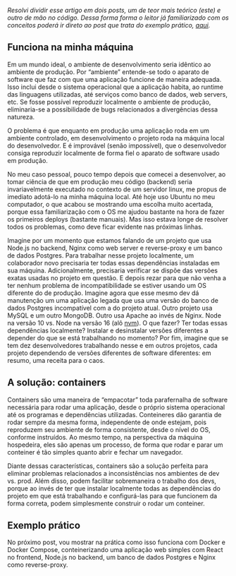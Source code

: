 _Resolvi dividir esse artigo em dois posts, um de teor mais teórico (este) e outro de mão no código. Dessa forma forma o leitor já familiarizado com os conceitos poderá ir direto ao post que trata do exemplo prático, [aqui](https://www.felipebarbosatech.com.br/artigos/conteinerizando-o-ambiente-de-desenvolvimento-com-docker-parte-2)._

## Funciona na minha máquina

Em um mundo ideal, o ambiente de desenvolvimento seria idêntico ao ambiente de produção. Por “ambiente” entende-se todo o aparato de software que faz com que uma aplicação funcione de maneira adequada. Isso inclui desde o sistema operacional que a aplicação habita, ao runtime das linguagens utilizadas, até serviços como banco de dados, web servers, etc. Se fosse possível reproduzir localmente o ambiente de produção, eliminaria-se a possibilidade de bugs relacionados a divergências dessa natureza.

O problema é que enquanto em produção uma aplicação roda em um ambiente controlado, em desenvolvimento o projeto roda na máquina local do desenvolvedor. E é improvável (senão impossível), que o desenvolvedor consiga reproduzir localmente de forma fiel o aparato de software usado em produção.

No meu caso pessoal, pouco tempo depois que comecei a desenvolver, ao tomar ciência de que em produção meu código (backend) seria invariavelmente executado no contexto de um servidor linux, me propus de imediato adotá-lo na minha máquina local. Até hoje uso Ubuntu no meu computador, o que acabou se mostrando uma escolha muito acertada, porque essa familiarização com o OS me ajudou bastante na hora de fazer os primeiros deploys (bastante manuais). Mas isso estava longe de resolver todos os problemas, como deve ficar evidente nas próximas linhas.

Imagine por um momento que estamos falando de um projeto que usa Node.js no backend, Nginx como web server e reverse-proxy e um banco de dados Postgres. Para trabalhar nesse projeto localmente, um colaborador novo precisaria ter todas essas dependências instaladas em sua máquina. Adicionalmente, precisaria verificar se dispõe das versões exatas usadas no projeto em questão. E depois rezar para que não venha a ter nenhum problema de incompatibilidade se estiver usando um OS diferente do de produção. Imagine agora que esse mesmo dev dá manutenção um uma aplicação legada que usa uma versão do banco de dados Postgres incompatível com a do projeto atual. Outro projeto usa MySQL e um outro MongoDB. Outro usa Apache ao invés de Nginx. Node na versão 10 vs. Node na versão 16 (alô [nvm](https://github.com/nvm-sh/nvm#intro)). O que fazer? Ter todas essas dependências localmente? Instalar e desinstalar versões diferentes a depender do que se está trabalhando no momento? Por fim, imagine que se tem dez desenvolvedores trabalhando nesse e em outros projetos, cada projeto dependendo de versões diferentes de software diferentes: em resumo, uma receita para o caos.

## A solução: containers

Containers são uma maneira de “empacotar” toda parafernalha de software necessária para rodar uma aplicação, desde o próprio sistema operacional até os programas e dependências utilizadas. Conteineres dão garantia de rodar sempre da mesma forma, independente de onde estejam, pois reproduzem seu ambiente de forma consistente, desde o nível do OS, conforme instruídos. Ao mesmo tempo, na perspectiva da máquina hospedeira, eles são apenas um processo, de forma que rodar e parar um conteiner é tão simples quanto abrir e fechar um navegador.

Diante dessas características, containers são a solução perfeita para eliminar problemas relacionados a inconsistências nos ambientes de dev vs. prod. Além disso, podem facilitar sobremaneira o trabalho dos devs, porque ao invés de ter que instalar localmente todas as dependências do projeto em que está trabalhando e configurá-las para que funcionem da forma correta, podem simplesmente construir o rodar um conteiner.

## Exemplo prático

No próximo post, vou mostrar na prática como isso funciona com Docker e Docker Compose, conteinerizando uma aplicação web simples com React no frontend, Node.js no backend, um banco de dados Postgres e Nginx como reverse-proxy.

